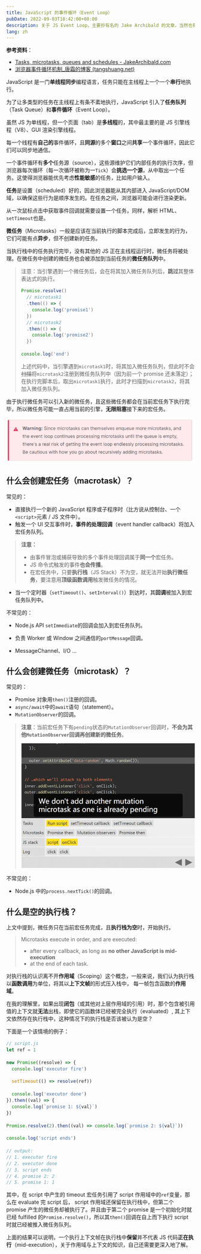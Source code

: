 ```yaml
---
title: JavaScript 的事件循环（Event Loop）
pubDate: 2022-09-03T18:42:00+08:00
description: 关于 JS Event Loop，主要抄有名的 Jake Archibald 的文章，当然也有抄其他的。
lang: zh
---
```


**参考资料**：

- [Tasks, microtasks, queues and schedules - JakeArchibald.com](https://jakearchibald.com/2015/tasks-microtasks-queues-and-schedules/?utm_source=html5weekly)
- [浏览器事件循环机制\_唐霜的博客 (tangshuang.net)](https://www.tangshuang.net/7617.html)

JavaScript 是一门**单线程同步**编程语言，任务只能在主线程上一个一个**串行**地执行。

为了让多类型的任务在主线程上有条不紊地执行，JavaScript 引入了**任务队列**（Task Queue）和**事件循环**（Event Loop）。

虽然 JS 为单线程，但一个页面（tab）是**多线程**的，其中最主要的是 JS 引擎线程（V8）、GUI 渲染引擎线程。

每一个线程有**自己的**事件循环，且**同源**的多个**窗口**之间**共享**一个事件循环，因此它们可以同步地通信。

一个事件循环有**多个**任务源（source），这些源维护它们内部任务的执行次序，但浏览器每次循环（每一次循环被称为一`Tick`）会**挑选一个源**，从中取出一个任务。这使得浏览器能优先考虑**性能敏感**的任务，比如用户输入。

**任务**是设置（scheduled）好的，因此浏览器能从其内部进入 JavaScript/DOM 域，以确保这些行为是顺序发生的。在任务之间，浏览器可能会进行渲染更新。

从一次鼠标点击中获取事件回调就需要设置一个任务，同样，解析 HTML、`setTimeout`也是。

**微任务**（Microtasks）一般是应该在当前执行的脚本完成后，立即发生的行为，它们可能有点**异步**，但不创建新的任务。

当执行栈中的任务执行完毕，没有其他的 JS 正在主线程运行时，微任务将被处理。在微任务中创建的微任务也会被添加到当前任务的**微任务队列**中。

> 注意：当引擎遇到一个微任务后，会在将其加入微任务队列后，**跳过**其整体表达式的执行。
>
> ```javascript
> Promise.resolve()
>   // microtask1
>   .then(() => {
>     console.log('promise1')
>   })
>   // microtask2
>   .then(() => {
>     console.log('promise2')
>   })
>
> console.log('end')
> ```
>
> 上述代码中，当引擎遇到`microtask1`时，将其加入微任务队列，但此时不会<del>扫描</del>将`microtask2`注册到微任务队列中（因为前一个 promise 还未落定）；在执行完脚本后，取出`microtask1`执行，此时才扫描到`microtask2`，将其加入微任务队列。

由于执行微任务可以引入新的微任务，且这些微任务都会在当前宏任务下执行完毕，所以微任务可能一直占用当前的引擎，**无限阻塞**接下来的宏任务。

![微任务可以产生新的微任务，阻塞后续宏任务](../../assets/js-event-loop/warning.webp)

## 什么会创建宏任务（macrotask）？

常见的：

- 直接执行一个新的 JavaScript 程序或子程序时（比方说从控制台、一个`<script>`元素 / JS 文件中）。
- 触发一个 UI 交互事件时，**事件的处理回调**（event handler callback）将加入宏任务队列。

> **注意：**
>
> - 由事件冒泡或捕获导致的多个事件处理回调属于**同一个**宏任务。
> - JS 命令式触发的事件**也会传播**。
> - 在宏任务中，只要**执行栈**（JS Stack）不为空，就无法开始**执行微任务**，要注意用**顶级函数调用**触发微任务的情况。

- 当一个定时器（`setTimeout()`、`setInterval()`）到达时，其**回调**被加入到宏任务队列中。

不常见的：

- Node.js API `setImmediate`的回调会加入到宏任务队列。

- 负责 Worker 或 Window 之间通信的`portMessage`回调。
- MessageChannel、I/O ...

## 什么会创建微任务（microtask）？

常见的：

- Promise 对象用`then()`注册的回调。
- `async/await`中的`await`语句（statement）。
- `MutationObserver`的回调。

> **注意**：当前宏任务下有`pending`状态的`MutationObserver`回调时，**不会为其他`MutationObserver`回调再创建新的微任务**。
>
> ![MutationObserver 的特殊异步处理](../../assets/js-event-loop/mid-execution.webp)

不常见的：

- Node.js 中的`process.nextTick()`的回调。

## 什么是**空**的执行栈？

上文中提到，微任务只在当前宏任务完成，且**执行栈为空**时，开始执行。

> Microtasks execute in order, and are executed:
>
> - after every callback, as long as **no other JavaScript is mid-execution**
> - at the end of each task.

对执行栈的认识离不开**作用域**（Scoping）这个概念，一般来说，我们认为执行栈以**函数调用**为单位，将其以**上下文帧**的形式压入栈中，
每一帧包含函数的**作用域**。

在我的理解里，如果出现**闭包**（或其他对上层作用域的引用）时，那个包含被引用值的上下文就**无法**出栈，即使它的函数体已经被完全执行（evaluated）,
其上下文依然存在执行栈中，这种情况下的执行栈是否该被认为是空？

下面是一个该情境的例子：

```js
// script.js
let ref = 1

new Promise((resolve) => {
  console.log('executor fire')

  setTimeout(() => resolve(ref))

  console.log('executor done')
}).then((val) => {
  console.log(`promise 1: ${val}`)
})

Promise.resolve(2).then((val) => console.log(`promise 2: ${val}`))

console.log('script ends')

// output:
// 1. executor fire
// 2. executor done
// 3. script ends
// 4. promise 2: 2
// 5. promise 1: 1
```

其中，在 script 中产生的 timeout 宏任务引用了 script 作用域中的`ref`变量，那么在 evaluate 完 script 后，
script 作用域还保留在执行栈中，但第二个 promise 产生的微任务却被执行了。并且由于第二个 promise 是一个初始化时就已经 fulfilled
的`Promise.resolve()`，所以其`then()`回调在自上而下执行 script 时就已经被推入微任务队列。

上面的结果可以说明，一个执行上下文帧在执行栈中**保留**并不代表 JS 代码**正在执行**（mid-execution），关于作用域与上下文的知识，自己还需要更深入地了解。
